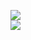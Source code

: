 [![](https://img.shields.io/badge/Made%20With-Github%20Spray-lightgrey.svg?style=for-the-badge&logo=github)](https://github.com/Annihil/github-spray#3174)  
[![](https://i.imgur.com/2DrTn0Z.gif)](https://github.com/Annihil/github-spray)